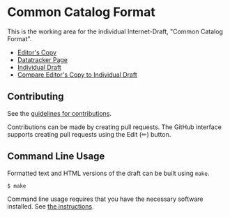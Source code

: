 # Common Catalog Format

This is the working area for the individual Internet-Draft, "Common Catalog Format".

* [Editor's Copy](https://wilaw.github.io/catalog-format/)
* [Datatracker Page](https://datatracker.ietf.org/doc/draft-wilaw-moq-catalogformat)
* [Individual Draft](https://datatracker.ietf.org/doc/html/draft-wilaw-moq-catalogformat)
* [Compare Editor's Copy to Individual Draft](https://wilaw.github.io/catalog-format/#go.draft-wilaw-moq-catalogformat.diff)


## Contributing

See the
[guidelines for contributions](https://github.com/wilaw/catalog-format/blob/main/CONTRIBUTING.md).

Contributions can be made by creating pull requests.
The GitHub interface supports creating pull requests using the Edit (✏) button.


## Command Line Usage

Formatted text and HTML versions of the draft can be built using `make`.

```sh
$ make
```

Command line usage requires that you have the necessary software installed.  See
[the instructions](https://github.com/martinthomson/i-d-template/blob/main/doc/SETUP.md).

